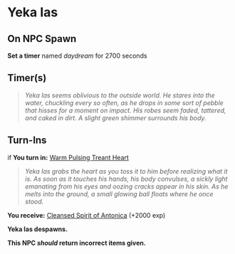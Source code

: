 # Yeka Ias
## On NPC Spawn

**Set a timer** named *daydream* for 2700 seconds
## Timer(s)

>*Yeka Ias seems oblivious to the outside world. He stares into the water, chuckling every so often, as he drops in some sort of pebble that hisses for a moment on impact. His robes seem faded, tattered, and caked in dirt. A slight green shimmer surrounds his body.*
## Turn-Ins




if **You turn in:** [Warm Pulsing Treant Heart](/item/20695)


>*Yeka Ias grabs the heart as you toss it to him before realizing what it is. As soon as it touches his hands, his body convulses, a sickly light emanating from his eyes and oozing cracks appear in his skin. As he melts into the ground, a small glowing ball floats where he once stood.*


 **You receive:**  [Cleansed Spirit of Antonica](/item/20698) (+2000 exp)


**Yeka Ias despawns.**

**This NPC *should* return incorrect items given.**

